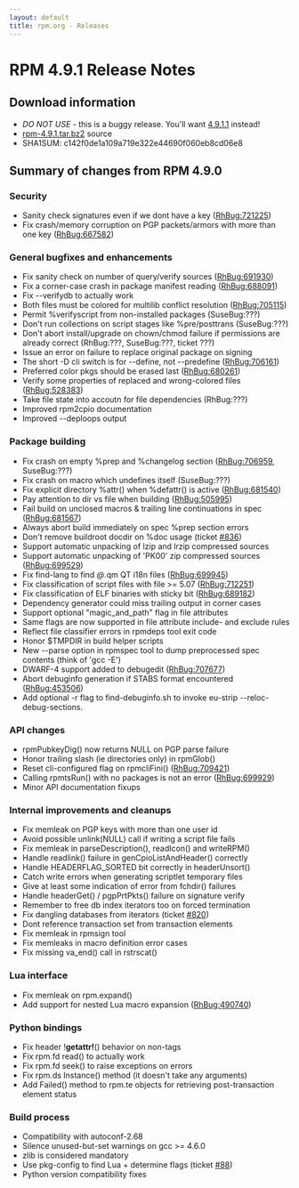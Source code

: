 ```yaml
---
layout: default
title: rpm.org - Releases
---
```


# RPM 4.9.1 Release Notes



## Download information
 * *DO NOT USE* - this is a buggy release. You'll want [4.9.1.1](/wiki:Releases/4.9.1.1/) instead!
 * [rpm-4.9.1.tar.bz2](http://rpm.org/releases/rpm-4.9.x/rpm-4.9.1.tar.bz2) source
 * SHA1SUM: c142f0de1a109a719e322e44690f060eb8cd06e8

## Summary of changes from RPM 4.9.0

### Security
 * Sanity check signatures even if we dont have a key ([RhBug:721225](https://bugzilla.redhat.com/show_bug.cgi?id=721225))
 * Fix crash/memory corruption on PGP packets/armors with more than one key ([RhBug:667582](https://bugzilla.redhat.com/show_bug.cgi?id=667582))

### General bugfixes and enhancements
 * Fix sanity check on number of query/verify sources ([RhBug:691930](https://bugzilla.redhat.com/show_bug.cgi?id=691930))
 * Fix a corner-case crash in package manifest reading ([RhBug:688091](https://bugzilla.redhat.com/show_bug.cgi?id=688091))
 * Fix --verifydb to actually work
 * Both files must be colored for multilib conflict resolution ([RhBug:705115](https://bugzilla.redhat.com/show_bug.cgi?id=705115))
 * Permit %verifyscript from non-installed packages (SuseBug:???)
 * Don't run collections on script stages like %pre/posttrans (SuseBug:???)
 * Don't abort install/upgrade on chown/chmod failure if permissions are already correct (RhBug:???, SuseBug:???, ticket ???)
 * Issue an error on failure to replace original package on signing
 * The short -D cli switch is for --define, not --predefine ([RhBug:706161](https://bugzilla.redhat.com/show_bug.cgi?id=706161))
 * Preferred color pkgs should be erased last ([RhBug:680261](https://bugzilla.redhat.com/show_bug.cgi?id=680261))
 * Verify some properties of replaced and wrong-colored files ([RhBug:528383](https://bugzilla.redhat.com/show_bug.cgi?id=528383))
 * Take file state into accoutn for file dependencies (RhBug:???)
 * Improved rpm2cpio documentation
 * Improved --deploops output

### Package building
 * Fix crash on empty %prep and %changelog section ([RhBug:706959](https://bugzilla.redhat.com/show_bug.cgi?id=706959), SuseBug:???)
 * Fix crash on macro which undefines itself (SuseBug:???)
 * Fix explicit directory %attr() when %defattr() is active ([RhBug:681540](https://bugzilla.redhat.com/show_bug.cgi?id=681540))
 * Pay attention to dir vs file when building ([RhBug:505995](https://bugzilla.redhat.com/show_bug.cgi?id=505995))
 * Fail build on unclosed macros & trailing line continuations in spec ([RhBug:681567](https://bugzilla.redhat.com/show_bug.cgi?id=681567))
 * Always abort build immediately on spec %prep section errors
 * Don't remove buildroot docdir on %doc usage (ticket [#836](http://rpm.org/ticket/836))
 * Support automatic unpacking of lzip and lrzip compressed sources
 * Support automatic unpacking of 'PK00' zip compressed sources ([RhBug:699529](https://bugzilla.redhat.com/show_bug.cgi?id=699529))
 * Fix find-lang to find *@*.qm QT i18n files ([RhBug:699945](https://bugzilla.redhat.com/show_bug.cgi?id=699945))
 * Fix classification of script files with file >= 5.07 ([RhBug:712251](https://bugzilla.redhat.com/show_bug.cgi?id=712251))
 * Fix classification of ELF binaries with sticky bit ([RhBug:689182](https://bugzilla.redhat.com/show_bug.cgi?id=689182))
 * Dependency generator could miss trailing output in corner cases
 * Support optional "magic_and_path" flag in file attributes
 * Same flags are now supported in file attribute include- and exclude rules
 * Reflect file classifier errors in rpmdeps tool exit code
 * Honor $TMPDIR in build helper scripts
 * New --parse option in rpmspec tool to dump preprocessed spec contents (think of 'gcc -E')
 * DWARF-4 support added to debugedit ([RhBug:707677](https://bugzilla.redhat.com/show_bug.cgi?id=707677))
 * Abort debuginfo generation if STABS format encountered ([RhBug:453506](https://bugzilla.redhat.com/show_bug.cgi?id=453506))
 * Add optional -r flag to find-debuginfo.sh to invoke eu-strip --reloc-debug-sections.

### API changes
 * rpmPubkeyDig() now returns NULL on PGP parse failure
 * Honor trailing slash (ie directories only) in rpmGlob()
 * Reset cli-configured flag on rpmcliFini() ([RhBug:709421](https://bugzilla.redhat.com/show_bug.cgi?id=709421))
 * Calling rpmtsRun() with no packages is not an error ([RhBug:699929](https://bugzilla.redhat.com/show_bug.cgi?id=699929))
 * Minor API documentation fixups

### Internal improvements and cleanups
 * Fix memleak on PGP keys with more than one user id
 * Avoid possible unlink(NULL) call if writing a script file fails
 * Fix memleak in parseDescription(), readIcon() and writeRPM()
 * Handle readlink() failure in genCpioListAndHeader() correctly
 * Handle HEADERFLAG_SORTED bit correctly in headerUnsort()
 * Catch write errors when generating scriptlet temporary files
 * Give at least some indication of error from fchdir() failures
 * Handle headerGet() / pgpPrtPkts() failure on signature verify
 * Remember to free db index iterators too on forced termination
 * Fix dangling databases from iterators (ticket [#820](http://rpm.org/ticket/820))
 * Dont reference transaction set from transaction elements
 * Fix memleak in rpmsign tool
 * Fix memleaks in macro definition error cases
 * Fix missing va_end() call in rstrscat()

### Lua interface
 * Fix memleak on rpm.expand()
 * Add support for nested Lua macro expansion ([RhBug:490740](https://bugzilla.redhat.com/show_bug.cgi?id=490740))

### Python bindings
 * Fix header !__getattr!__() behavior on non-tags
 * Fix rpm.fd read() to actually work
 * Fix rpm.fd seek() to raise exceptions on errors
 * Fix rpm.ds Instance() method (it doesn't take any arguments)
 * Add Failed() method to rpm.te objects for retrieving post-transaction element status

### Build process
 * Compatibility with autoconf-2.68
 * Silence unused-but-set warnings on gcc >= 4.6.0
 * zlib is considered mandatory
 * Use pkg-config to find Lua + determine flags (ticket [#88](http://rpm.org/ticket/88))
 * Python version compatibility fixes
